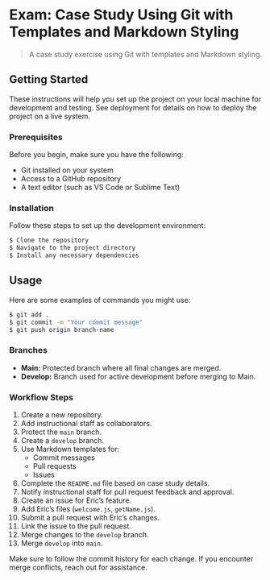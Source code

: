 # Exam: Case Study Using Git with Templates and Markdown Styling

> A case study exercise using Git with templates and Markdown styling.

## Getting Started

These instructions will help you set up the project on your local machine for development and testing. See deployment for details on how to deploy the project on a live system.

### Prerequisites

Before you begin, make sure you have the following:

- Git installed on your system
- Access to a GitHub repository
- A text editor (such as VS Code or Sublime Text)

### Installation

Follow these steps to set up the development environment:

```sh
$ Clone the repository
$ Navigate to the project directory
$ Install any necessary dependencies
```

## Usage

Here are some examples of commands you might use:

```sh
$ git add .
$ git commit -m "Your commit message"
$ git push origin branch-name
```

### Branches

- **Main:** Protected branch where all final changes are merged.
- **Develop:** Branch used for active development before merging to Main.


### Workflow Steps

1. Create a new repository.
2. Add instructional staff as collaborators.
3. Protect the `main` branch.
4. Create a `develop` branch.
5. Use Markdown templates for:
   - Commit messages
   - Pull requests
   - Issues
6. Complete the `README.md` file based on case study details.
7. Notify instructional staff for pull request feedback and approval.
8. Create an issue for Eric’s feature.
9. Add Eric’s files (`welcome.js`, `getName.js`).
10. Submit a pull request with Eric’s changes.
11. Link the issue to the pull request.
12. Merge changes to the `develop` branch.
13. Merge `develop` into `main`.

Make sure to follow the commit history for each change. If you encounter merge conflicts, reach out for assistance.
